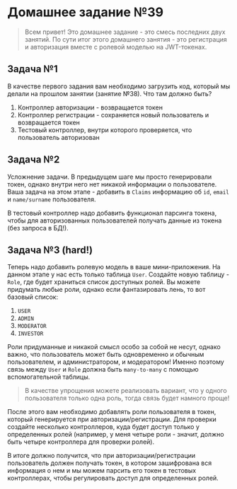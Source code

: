 # Домашнее задание №39

> Всем привет! Это домашнее задание - это смесь последних двух занятий. 
> По сути итог этого домашнего занятия - это регистрация и авторизация вместе с ролевой моделью 
> на JWT-токенах.

## Задача №1
В качестве первого задания вам необходимо загрузить код, который мы делали на прошлом занятии (занятие №38). 
Что там должно быть? 
1. Контроллер авторизации - возвращается токен 
2. Контроллер регистрации - сохраняется новый пользователь и возвращается токен
3. Тестовый контроллер, внутри которого проверяется, что пользователь авторизован

## Задача №2
Усложнение задачи. В предыдущем шаге мы просто генерировали токен, однако внутри него нет никакой информации о пользователе. 
Ваша задача на этом этапе - добавить в `Claims` информацию об `id`, `email` и `name/surname` пользователя. 

В тестовый контроллер надо добавить функционал парсинга токена, 
чтобы для авторизованных пользователей получать данные из токена (без запроса в БД!). 

## Задача №3 (hard!)
Теперь надо добавить ролевую модель в ваше мини-приложения. На данном этапе у нас есть только таблица `User`. 
Создайте новую таблицу - `Role`, где будет храниться список доступных ролей. Вы можете придумать любые роли, 
однако если фантазировать лень, то вот базовый список:
1. `USER`
2. `ADMIN`
3. `MODERATOR`
4. `INVESTOR`

Роли придуманные и никакой смысл особо за собой не несут, однако важно, что пользователь может быть одновременно
и обычным пользователем, и администратором, и модератором! Именно поэтому связь между `User` и `Role` должна быть 
`many-to-many` с помощью вспомогательной таблицы. 

> В качестве упрощения можете реализовать вариант, что у одного пользователя только одна роль, тогда связь будет намного проще!

После этого вам необходимо добавлять роли пользователя в токен, который генерируется при авторизации/регистрации. 
Для проверки создайте несколько контроллеров, куда будет доступ только у определенных ролей 
(например, у меня четыре роли - значит, должно быть четыре контроллера для проверки ролей).

В итоге должно получится, что при авторизации/регистрации пользователь должен получать токен, в котором зашифрована вся информация о нем 
и мы можем парсить его токен в тестовых контроллерах, чтобы регулировать доступ для определенных ролей. 